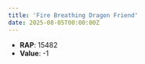 ```yaml
---
title: 'Fire Breathing Dragon Friend'
date: 2025-08-05T00:00:00Z
---
```

- **RAP**: 15482
- **Value**: -1
